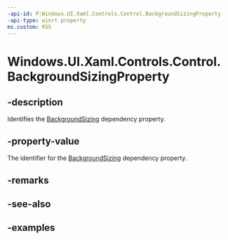 ```yaml
---
-api-id: P:Windows.UI.Xaml.Controls.Control.BackgroundSizingProperty
-api-type: winrt property
ms.custom: RS5
---
```


<!-- Property syntax.
public DependencyProperty BackgroundSizingProperty { get; }
-->

# Windows.UI.Xaml.Controls.Control.BackgroundSizingProperty

## -description

Identifies the [BackgroundSizing](control_backgroundsizing.md) dependency property.

## -property-value

The identifier for the [BackgroundSizing](control_backgroundsizing.md) dependency property.

## -remarks

## -see-also

## -examples

